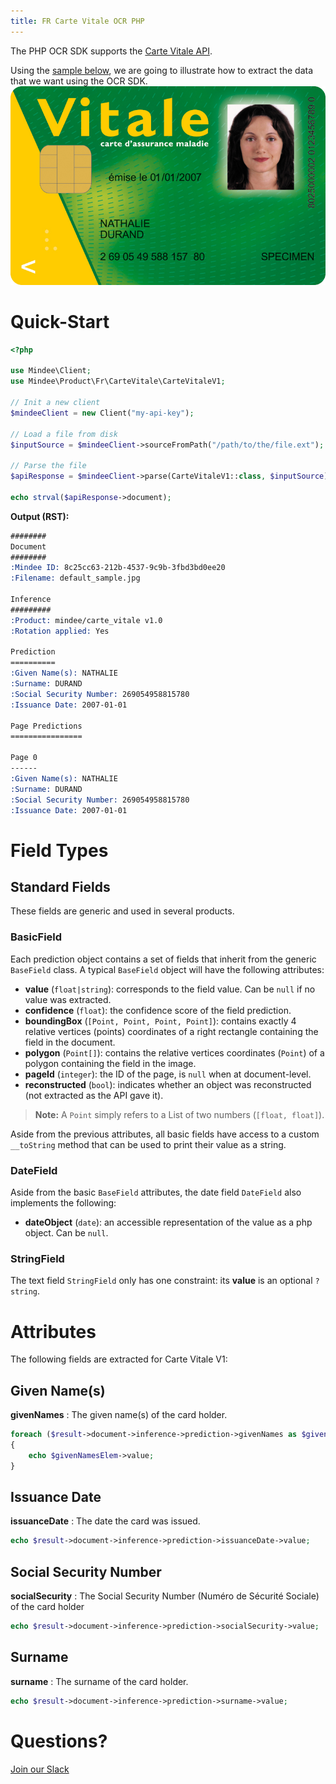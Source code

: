 ```yaml
---
title: FR Carte Vitale OCR PHP
---
```

The PHP OCR SDK supports the [Carte Vitale API](https://platform.mindee.com/mindee/carte_vitale).

Using the [sample below](https://github.com/mindee/client-lib-test-data/blob/main/products/carte_vitale/default_sample.jpg), we are going to illustrate how to extract the data that we want using the OCR SDK.
![Carte Vitale sample](https://github.com/mindee/client-lib-test-data/blob/main/products/carte_vitale/default_sample.jpg?raw=true)

# Quick-Start
```php
<?php

use Mindee\Client;
use Mindee\Product\Fr\CarteVitale\CarteVitaleV1;

// Init a new client
$mindeeClient = new Client("my-api-key");

// Load a file from disk
$inputSource = $mindeeClient->sourceFromPath("/path/to/the/file.ext");

// Parse the file
$apiResponse = $mindeeClient->parse(CarteVitaleV1::class, $inputSource);

echo strval($apiResponse->document);
```

**Output (RST):**
```rst
########
Document
########
:Mindee ID: 8c25cc63-212b-4537-9c9b-3fbd3bd0ee20
:Filename: default_sample.jpg

Inference
#########
:Product: mindee/carte_vitale v1.0
:Rotation applied: Yes

Prediction
==========
:Given Name(s): NATHALIE
:Surname: DURAND
:Social Security Number: 269054958815780
:Issuance Date: 2007-01-01

Page Predictions
================

Page 0
------
:Given Name(s): NATHALIE
:Surname: DURAND
:Social Security Number: 269054958815780
:Issuance Date: 2007-01-01

```

# Field Types
## Standard Fields
These fields are generic and used in several products.

### BasicField
Each prediction object contains a set of fields that inherit from the generic `BaseField` class.
A typical `BaseField` object will have the following attributes:

* **value** (`float|string`): corresponds to the field value. Can be `null` if no value was extracted.
* **confidence** (`float`): the confidence score of the field prediction.
* **boundingBox** (`[Point, Point, Point, Point]`): contains exactly 4 relative vertices (points) coordinates of a right rectangle containing the field in the document.
* **polygon** (`Point[]`): contains the relative vertices coordinates (`Point`) of a polygon containing the field in the image.
* **pageId** (`integer`): the ID of the page, is `null` when at document-level.
* **reconstructed** (`bool`): indicates whether an object was reconstructed (not extracted as the API gave it).

> **Note:** A `Point` simply refers to a List of two numbers (`[float, float]`).


Aside from the previous attributes, all basic fields have access to a custom `__toString` method that can be used to print their value as a string.

### DateField
Aside from the basic `BaseField` attributes, the date field `DateField` also implements the following: 

* **dateObject** (`date`): an accessible representation of the value as a php object. Can be `null`.

### StringField
The text field `StringField` only has one constraint: its **value** is an optional `?string`.

# Attributes
The following fields are extracted for Carte Vitale V1:

## Given Name(s)
**givenNames** : The given name(s) of the card holder.

```php
foreach ($result->document->inference->prediction->givenNames as $givenNamesElem)
{
    echo $givenNamesElem->value;
}
```

## Issuance Date
**issuanceDate** : The date the card was issued.

```php
echo $result->document->inference->prediction->issuanceDate->value;
```

## Social Security Number
**socialSecurity** : The Social Security Number (Numéro de Sécurité Sociale) of the card holder

```php
echo $result->document->inference->prediction->socialSecurity->value;
```

## Surname
**surname** : The surname of the card holder.

```php
echo $result->document->inference->prediction->surname->value;
```

# Questions?
[Join our Slack](https://join.slack.com/t/mindee-community/shared_invite/zt-1jv6nawjq-FDgFcF2T5CmMmRpl9LLptw)
